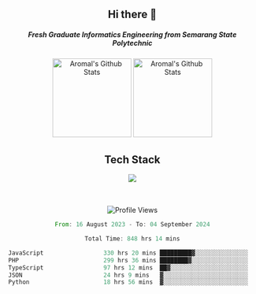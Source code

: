 <div align="center">
  <h2>Hi there 👋</h2>

  <h5>Fresh Graduate Informatics Engineering from Semarang State Polytechnic</h5>

  <img
    height="160"
    alt="Aromal's Github Stats"
    src="https://github-readme-stats.vercel.app/api?username=dafariski77&show_icons=true&theme=tokyonight&count_private=true"
  />
  <img
    alt="Aromal's Github Stats"
    height="160"
    src="https://github-readme-stats.vercel.app/api/top-langs/?username=dafariski77&layout=compact&theme=tokyonight"
  />

  <h2>Tech Stack</h2>
  <a href="https://skillicons.dev">
    <img src="https://skillicons.dev/icons?i=express,nextjs,laravel,mysql,mongodb,redis,prisma,docker,git,gcp,tailwind&perline=14" />
  </a>

  <br /><br />
  <img src="https://komarev.com/ghpvc/?username=dafariski77&abbreviated=true" alt="Profile Views">
    
  <!--START_SECTION:waka-->

```rust
From: 16 August 2023 - To: 04 September 2024

Total Time: 848 hrs 14 mins

JavaScript                 330 hrs 20 mins █████████▓░░░░░░░░░░░░░░░   38.37 %
PHP                        299 hrs 36 mins ████████▓░░░░░░░░░░░░░░░░   34.80 %
TypeScript                 97 hrs 12 mins  ██▓░░░░░░░░░░░░░░░░░░░░░░   11.29 %
JSON                       24 hrs 9 mins   ▓░░░░░░░░░░░░░░░░░░░░░░░░   02.81 %
Python                     18 hrs 56 mins  ▓░░░░░░░░░░░░░░░░░░░░░░░░   02.20 %
```

<!--END_SECTION:waka-->
</div>
